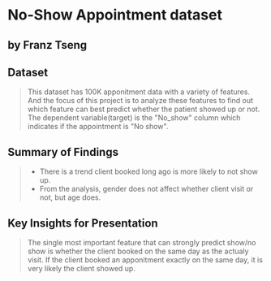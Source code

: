 # No-Show Appointment dataset
## by Franz Tseng


## Dataset

> This dataset has 100K apponitment data with a variety of features. And the focus of this project is to analyze these features to find out which feature can best predict whether the patient showed up or not. The dependent variable(target) is the "No_show" column which indicates if the appointment is "No show".


## Summary of Findings

> - There is a trend client booked long ago is more likely to not show up.
> - From the analysis, gender does not affect whether client visit or not, but age does.

## Key Insights for Presentation

> The single most important feature that can strongly predict show/no show is whether the client booked on the same day as the actualy visit. If the client booked an apponitment exactly on the same day, it is very likely the client showed up.